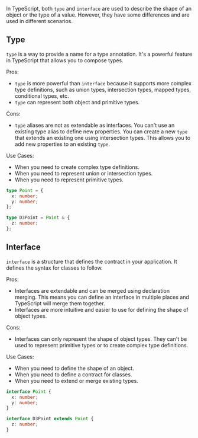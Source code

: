 In TypeScript, both `type` and `interface` are used to describe the shape of an object or the type of a value. However, they have some differences and are used in different scenarios.

## Type

`type` is a way to provide a name for a type annotation. It's a powerful feature in TypeScript that allows you to compose types.

Pros:
- `type` is more powerful than `interface` because it supports more complex type definitions, such as union types, intersection types, mapped types, conditional types, etc.
- `type` can represent both object and primitive types.

Cons:
- `type` aliases are not as extendable as interfaces. You can't use an existing type alias to define new properties. You can create a new `type` that extends an existing one using intersection types. This allows you to add new properties to an existing `type`.

Use Cases:
- When you need to create complex type definitions.
- When you need to represent union or intersection types.
- When you need to represent primitive types.

```typescript
type Point = {
  x: number;
  y: number;
};

type D3Point = Point & {
  z: number;
};
```

## Interface

`interface` is a structure that defines the contract in your application. It defines the syntax for classes to follow.

Pros:
- Interfaces are extendable and can be merged using declaration merging. This means you can define an interface in multiple places and TypeScript will merge them together.
- Interfaces are more intuitive and easier to use for defining the shape of object types.

Cons:
- Interfaces can only represent the shape of object types. They can't be used to represent primitive types or to create complex type definitions.

Use Cases:
- When you need to define the shape of an object.
- When you need to define a contract for classes.
- When you need to extend or merge existing types.

```typescript
interface Point {
  x: number;
  y: number;
}

interface D3Point extends Point {
  z: number;
}
```